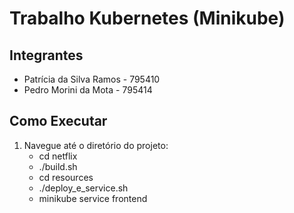 # Trabalho Kubernetes (Minikube)

## Integrantes
- Patrícia da Silva Ramos - 795410
- Pedro Morini da Mota - 795414

## Como Executar

1. Navegue até o diretório do projeto:
    - cd netflix
    - ./build.sh
    - cd resources
    - ./deploy_e_service.sh
    - minikube service frontend